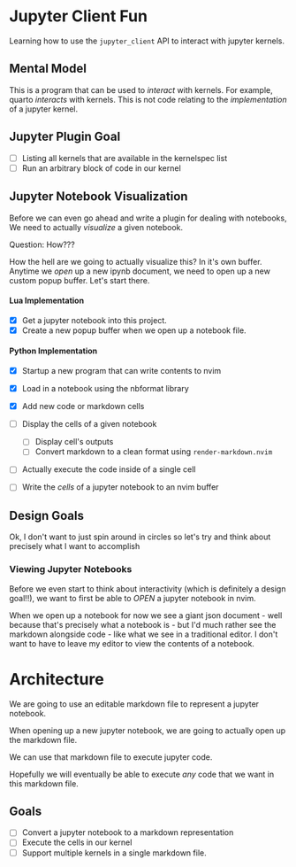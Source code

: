 # Jupyter Client Fun

Learning how to use the `jupyter_client` API to interact with jupyter kernels.

## Mental Model

This is a program that can be used to _interact_ with kernels. For example, quarto _interacts_ with kernels. This is not code relating to the _implementation_ of a jupyter kernel.

## Jupyter Plugin Goal

- [ ] Listing all kernels that are available in the kernelspec list
- [ ] Run an arbitrary block of code in our kernel

## Jupyter Notebook Visualization

Before we can even go ahead and write a plugin for dealing with notebooks, We need to actually _visualize_ a given notebook.

Question: How???

How the hell are we going to actually visualize this? In it's own buffer. Anytime we _open_ up a new ipynb document, we need to open up a new custom popup buffer. Let's start there.

#### Lua Implementation

- [x] Get a jupyter notebook into this project.
- [x] Create a new popup buffer when we open up a notebook file.

#### Python Implementation

- [x] Startup a new program that can write contents to nvim
- [x] Load in a notebook using the nbformat library
- [x] Add new code or markdown cells
- [ ] Display the cells of a given notebook
    - [ ] Display cell's outputs
    - [ ] Convert markdown to a clean format using `render-markdown.nvim`
- [ ] Actually execute the code inside of a single cell
- [ ] Write the _cells_ of a jupyter notebook to an nvim buffer



## Design Goals

Ok, I don't want to just spin around in circles so let's try and think about precisely what I want to accomplish

### Viewing Jupyter Notebooks

Before we even start to think about interactivity (which is definitely a design goal!!), we want to first be able to _OPEN_ a jupyter notebook in nvim.

When we open up a notebook for now we see a giant json document - well because that's precisely what a notebook is - but I'd much rather see the markdown alongside code - like what we see in a traditional editor. I don't want to have to leave my editor to view the contents of a notebook.




# Architecture

We are going to use an editable markdown file to represent a jupyter notebook.

When opening up a new jupyter notebook, we are going to actually open up the markdown file.

We can use that markdown file to execute jupyter code.

Hopefully we will eventually be able to execute _any_ code that we want in this markdown file.

## Goals

- [ ] Convert a jupyter notebook to a markdown representation
- [ ] Execute the cells in our kernel
- [ ] Support multiple kernels in a single markdown file.
